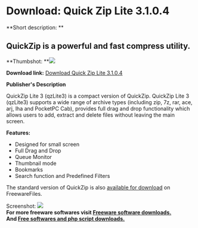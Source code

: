 # Download: Quick Zip Lite 3.1.0.4

**Short description: **

## QuickZip is a powerful and fast compress utility.

  
**Thumbshot: **![](http://www.freewarefiles.com/screenshot/quickziplite_md.gif)   
  
**Download link:** [Download Quick Zip Lite 3.1.0.4](http://freesoftwares.boysofts.com/Quick-Zip-Lite_program_35841.html)  
  

**Publisher's Description**  
  

QuickZip Lite 3 (qzLite3) is a compact version of QuickZip. QuickZip Lite 3
(qzLite3) supports a wide range of archive types (including zip, 7z, rar, ace,
arj, lha and PocketPC Cab), provides full drag and drop functionality which
allows users to add, extract and delete files without leaving the main screen.

**Features:**

  * Designed for small screen 
  * Full Drag and Drop 
  * Queue Monitor 
  * Thumbnail mode 
  * Bookmarks 
  * Search function and Predefined Filters 

The standard version of QuickZip is also [available for
download](http://www.freewarefiles.com/program_9_93_12048.html) on
FreewareFiles.

  
  
Screenshot: ![](http://www.freewarefiles.com/screenshot/quickziplite.gif)  
**For more freeware softwares visit [Freeware software downloads.](http://freesoftwares.boysofts.com/)**   
**And [Free softwares and php script downloads.](http://www.boysofts.com/)**

